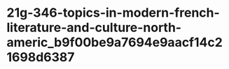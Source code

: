 # 21g-346-topics-in-modern-french-literature-and-culture-north-americ_b9f00be9a7694e9aacf14c21698d6387